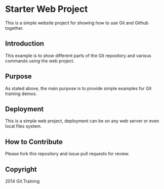 # Starter Web Project

This is a simple website project for showing how to use Git and Github together.

## Introduction
This example is to show different parts of the Git repository and various commands using the web project.

## Purpose
As stated above, the main purpose is to provide simple examples for Git training demos.

## Deployment

This is a simple web project, deployment can be on any web server or even local files system.

## How to Contribute

Please fork this repository and issue pull requests for review.

## Copyright

2014 Git.Training